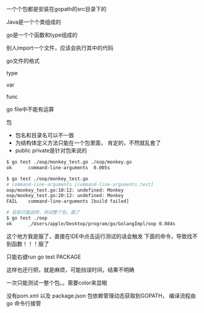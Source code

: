 一个个包都是安装在gopath的src目录下的


Java是一个个类组成的

go是一个个函数和type组成的

别人import一个文件，应该会执行其中的代码

go文件的格式

type

var

func

go file中不能有运算


包
- 包名和目录名可以不一致
- 为结构体定义方法只能在一个包里面，
  肯定的，不然就乱套了
- public private是针对包来说的

```bash
$ go test ./oop/monkey_test.go ./oop/monkey.go
ok      command-line-arguments  0.005s

$ go test ./oop/monkey_test.go                
# command-line-arguments [command-line-arguments.test]
oop/monkey_test.go:10:12: undefined: Monkey
oop/monkey_test.go:20:12: undefined: Monkey
FAIL    command-line-arguments [build failed]

# 目前只能这样，测试整个包，服了
$ go test ./oop
ok      _/Users/apple/Desktop/program/go/GolangImpl/oop 0.084s


```
这个地方我是服了，直接在IDE中点击运行测试的话会触发
下面的命令，导致找不到函数！！！服了

只能右键run go test PACKAGE

这样也还行把，就是麻烦，可能挡误时间，结果不明确

一次只能测试一整个包。。需要color来显眼

没有pom.xml 以及 package.json
包依赖管理动态获取到GOPATH，
编译流程由go 命令行接管